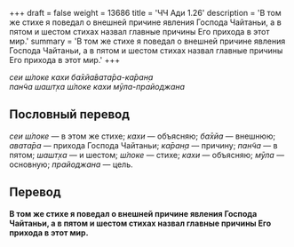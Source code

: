 +++
draft = false
weight = 13686
title = 'ЧЧ Ади 1.26'
description = 'В том же стихе я поведал о внешней причине явления Господа Чайтаньи, а в пятом и шестом стихах назвал главные причины Его прихода в этот мир.'
summary = 'В том же стихе я поведал о внешней причине явления Господа Чайтаньи, а в пятом и шестом стихах назвал главные причины Его прихода в этот мир.'
+++

_сеи ш́локе кахи ба̄хйа̄вата̄ра-ка̄ран̣а  
пан̃ча шашт̣ха ш́локе кахи мӯла-прайоджана_

## Пословный перевод

_сеи_ _ш́локе_ — в этом же стихе; _кахи_ — объясняю; _ба̄хйа_ — внешнюю; _авата̄ра_ — прихода Господа Чайтаньи; _ка̄ран̣а_ — причину; _пан̃ча_ — в пятом; _шашт̣ха_ — и шестом; _ш́локе_ — стихе; _кахи_ — объясняю; _мӯла_ — основную; _прайоджана_ — цель.

## Перевод

**В том же стихе я поведал о внешней причине явления Господа Чайтаньи, а в пятом и шестом стихах назвал главные причины Его прихода в этот мир.**
